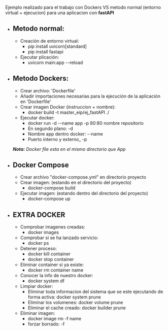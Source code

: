 Ejemplo realizado para el trabajo con Dockers VS metodo normal 
(entorno virtual + ejecucion) para una aplicacion con **fastAPI**

- Metodo normal:
    -
    - Creación de entorno virtual:
        - pip install uvicorn[standard]
        - pip install fastapi
    - Ejecutar plicación:
        - uvicorn main:app --reload

- Metodo Dockers:
    -
    - Crear archivo: 'Dockerfile'
    - Añadir importaciones necesarias para la ejecución de la 
    aplicación en 'Dockerfile'
    - Crear imagen Docker (instruccion + nombre):
        - docker build -t master_eip/ej_fastAPI ./
    - Ejecutar docker:
        - docker run -d --name app -p 80:80 nombre repositorio
        - En segundo plano: -d
        - Nombre app dentro docker: --name
        - Puerto interno y externo_ -p
 
    ***Nota:*** *Docker file esta en el mismo directorio que App*

- Docker Compose
    -
    - Crear archivo "docker-compose.yml" en directorio proyecto
    - Crear imagen: (estando en el directorio del proyecto)
        - docker-compose build
    - Ejecutar imagen: (estando dentro del directorio del proyecto)
        - docker-compose up
        
- EXTRA DOCKER
    - 
    - Comprobar imagenes creadas:
        - docker images
    - Comprobar si se ha lanzado servicio:
        - docker ps
    - Detener proceso:
        - docker kill container
        - docker stop container       
    - Eliminar container si ya existe:
        - docker rm container name
    - Conocer la info de nuestro docker:
        - docker system df
    - Limpiar docker:
        - Eliminar toda informacion del sistema que se este ejecutando de forma activa: docker system prune
        - Eliminar los volumenes: docker volume prune
        - Eliminar el cache creado: docker builder prune
    - Eliminar imagen:
        - docker image rm -f name
        - forzar borrado: -f
        
